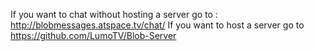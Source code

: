 If you want to chat without hosting a server go to : http://blobmessages.atspace.tv/chat/
If you want to host a server go to https://github.com/LumoTV/Blob-Server
